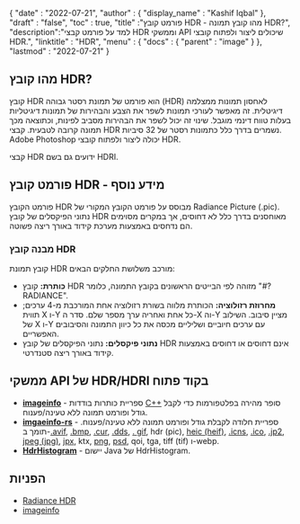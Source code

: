{
  "date" : "2022-07-21",
  "author" : {
    "display_name" : "Kashif Iqbal"
},
  "draft" : "false",
  "toc" : true,
  "title" :"פורמט קובץ HDR - מהו קובץ תמונה HDR?",
  "description":"למד על פורמט קבצי HDR וממשקי API שיכולים ליצור ולפתוח קובצי HDR.",
  "linktitle" : "HDR",
  "menu" : {
    "docs" : {
      "parent" : "image"
}
},
  "lastmod" : "2022-07-21"
}

## מהו קובץ HDR?

קובץ HDR הוא פורמט של תמונת רסטר גבוהה (HDR) לאחסון תמונות ממצלמה דיגיטלית. זה מאפשר לעורכי תמונות לשפר את הצבע והבהירות של תמונות דיגיטליות בעלות טווח דינמי מוגבל. שינוי זה יכול לשפר את הבהירות מסביב לפינות, וכתוצאה מכך תמונה קרובה לטבעית. קבצי HDR נשמרים בדרך כלל כתמונות רסטר של 32 סיביות. Adobe Photoshop יכולה ליצור ולפתוח קובצי HDR.

קבצי HDR ידועים גם בשם HDRI.

## פורמט קובץ HDR - מידע נוסף

פורמט הקובץ HDR מבוסס על פורמט הקובץ המקורי של Radiance Picture (.pic). נתוני הפיקסלים של קובץ HDR מאוחסנים בדרך כלל לא דחוסים, אך במקרים מסוימים הם נדחסים באמצעות מערכת קידוד באורך ריצה פשוטה.

### מבנה קובץ HDR

קובץ תמונת HDR מורכב משלושת החלקים הבאים:

* **כותרת:** קובץ HDR מזוהה לפי הבייטים הראשונים בקובץ התמונה, כלומר "#?RADIANCE".
* **מחרוזת רזולוציה:** הכותרת מלווה בשורת רזולוציה אחת המורכבת מ-4 ערכים; תווית X ו-Y כל אחת ואחריה ערך מספר שלם. סדר ה-X וה-Y מציין סיבוב. השילוב של X ו-Y עם ערכים חיוביים ושליליים מכסה את כל כיוון התמונה והסיבובים האפשריים.
* **נתוני פיקסלים:** נתוני הפיקסלים של קובץ HDR אינם דחוסים או דחוסים באמצעות קידוד באורך ריצה סטנדרטי.

## ממשקי API של HDR/HDRI בקוד פתוח

* **[imageinfo](https://github.com/xiaozhuai/imageinfo)** - ספריית כותרות בודדות [C++](/he/programming/cpp/) סופר מהירה בפלטפורמות כדי לקבל גודל ופורמט תמונה ללא טעינה/פענוח.
* **[imgaeinfo-rs](https://github.com/xiaozhuai/imageinfo-rs)** - ספריית חלודה לקבלת גודל ופורמט תמונה ללא טעינה/פענוח. תומך ב-[.avif](/he/image/avif/), [.bmp](/he/image/bmp/), [.cur](/he/image/cur/), [.dds](/he/image/dds/), [. gif](/he/image/gif/), hdr (pic), [heic (heif)](/he/image/heic/), [.icns](/he/image/icns/), [.ico](/he/image/ico/), [.jp2](/he/image/jp2/), [jpeg (jpg)](/he/image/jpeg/), [jpx](/he/image/jpx/), ktx, [png](/he/image/png/), [psd](/he/image/psd/), qoi, tga, tiff (tif) ו-webp.
* **[HdrHistogram](https://github.com/HdrHistogram/HdrHistogram)** - יישום Java של HdrHistogram.

## הפניות

* [Radiance HDR](http://paulbourke.net/dataformats/pic/)
* [imageinfo](https://github.com/xiaozhuai/imageinfo)

